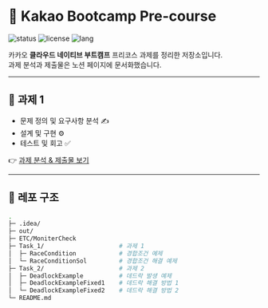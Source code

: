 # 🚀 Kakao Bootcamp Pre-course

![status](https://img.shields.io/badge/Status-Ongoing-4caf50?style=flat-square)
![license](https://img.shields.io/badge/License-MIT-blue?style=flat-square)
![lang](https://img.shields.io/badge/Language-Java-orange?style=flat-square)

카카오 **클라우드 네이티브 부트캠프** 프리코스 과제를 정리한 저장소입니다.  
과제 분석과 제출물은 노션 페이지에 문서화했습니다.

---

## 📌 과제 1
- 문제 정의 및 요구사항 분석 ✍️  
- 설계 및 구현 ⚙️  
- 테스트 및 회고 ✅  

👉 [과제 분석 & 제출물 보기](https://www.notion.so/shopping-mall/25f25e3f71a4808cb26ac273899d4775)

---

## 📂 레포 구조
```bash
.
├─ .idea/                      
├─ out/                       
├─ ETC/MoniterCheck                       
├─ Task_1/                     # 과제 1
│  ├─ RaceCondition            # 경합조건 예제
│  └─ RaceConditionSol         # 경합조건 해결 예제
├─ Task_2/                     # 과제 2
│  ├─ DeadlockExample          # 데드락 발생 예제
│  ├─ DeadlockExampleFixed1    # 데드락 해결 방법 1
│  └─ DeadlockExampleFixed2    # 데드락 해결 방법 2
└─ README.md
                

